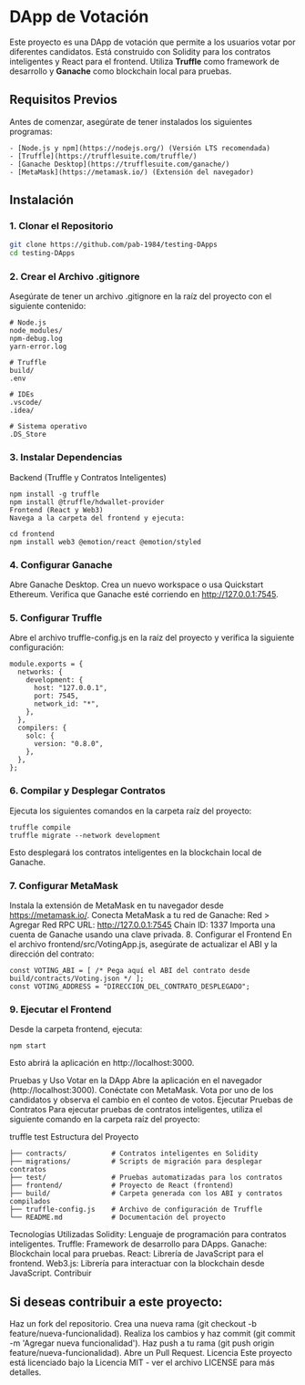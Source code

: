 # DApp de Votación

Este proyecto es una DApp de votación que permite a los usuarios votar por diferentes candidatos. Está construido con Solidity para los contratos inteligentes y React para el frontend. Utiliza **Truffle** como framework de desarrollo y **Ganache** como blockchain local para pruebas.

## **Requisitos Previos**

Antes de comenzar, asegúrate de tener instalados los siguientes programas:
```
- [Node.js y npm](https://nodejs.org/) (Versión LTS recomendada)
- [Truffle](https://trufflesuite.com/truffle/)
- [Ganache Desktop](https://trufflesuite.com/ganache/)
- [MetaMask](https://metamask.io/) (Extensión del navegador)
```
## **Instalación**

### **1. Clonar el Repositorio**

```bash
git clone https://github.com/pab-1984/testing-DApps
cd testing-DApps
```
### 2. Crear el Archivo .gitignore
Asegúrate de tener un archivo .gitignore en la raíz del proyecto con el siguiente contenido:
```
# Node.js
node_modules/
npm-debug.log
yarn-error.log

# Truffle
build/
.env

# IDEs
.vscode/
.idea/

# Sistema operativo
.DS_Store
```

### 3. Instalar Dependencias
Backend (Truffle y Contratos Inteligentes)
```
npm install -g truffle
npm install @truffle/hdwallet-provider
Frontend (React y Web3)
Navega a la carpeta del frontend y ejecuta:
```
```
cd frontend
npm install web3 @emotion/react @emotion/styled
```
### 4. Configurar Ganache
Abre Ganache Desktop.
Crea un nuevo workspace o usa Quickstart Ethereum.
Verifica que Ganache esté corriendo en http://127.0.0.1:7545.
### 5. Configurar Truffle
Abre el archivo truffle-config.js en la raíz del proyecto y verifica la siguiente configuración:

```
module.exports = {
  networks: {
    development: {
      host: "127.0.0.1",
      port: 7545,
      network_id: "*",
    },
  },
  compilers: {
    solc: {
      version: "0.8.0",
    },
  },
};
```
### 6. Compilar y Desplegar Contratos
Ejecuta los siguientes comandos en la carpeta raíz del proyecto:

```
truffle compile
truffle migrate --network development
```
Esto desplegará los contratos inteligentes en la blockchain local de Ganache.

### 7. Configurar MetaMask
Instala la extensión de MetaMask en tu navegador desde https://metamask.io/.
Conecta MetaMask a tu red de Ganache:
Red > Agregar Red
RPC URL: http://127.0.0.1:7545
Chain ID: 1337
Importa una cuenta de Ganache usando una clave privada.
8. Configurar el Frontend
En el archivo frontend/src/VotingApp.js, asegúrate de actualizar el ABI y la dirección del contrato:

```
const VOTING_ABI = [ /* Pega aquí el ABI del contrato desde build/contracts/Voting.json */ ];
const VOTING_ADDRESS = "DIRECCION_DEL_CONTRATO_DESPLEGADO";
```
### 9. Ejecutar el Frontend
Desde la carpeta frontend, ejecuta:

```
npm start
```
Esto abrirá la aplicación en http://localhost:3000.

Pruebas y Uso
Votar en la DApp
Abre la aplicación en el navegador (http://localhost:3000).
Conéctate con MetaMask.
Vota por uno de los candidatos y observa el cambio en el conteo de votos.
Ejecutar Pruebas de Contratos
Para ejecutar pruebas de contratos inteligentes, utiliza el siguiente comando en la carpeta raíz del proyecto:

truffle test
Estructura del Proyecto
```
├── contracts/           # Contratos inteligentes en Solidity
├── migrations/          # Scripts de migración para desplegar contratos
├── test/                # Pruebas automatizadas para los contratos
├── frontend/            # Proyecto de React (frontend)
├── build/               # Carpeta generada con los ABI y contratos compilados
├── truffle-config.js    # Archivo de configuración de Truffle
└── README.md            # Documentación del proyecto
```
Tecnologías Utilizadas
Solidity: Lenguaje de programación para contratos inteligentes.
Truffle: Framework de desarrollo para DApps.
Ganache: Blockchain local para pruebas.
React: Librería de JavaScript para el frontend.
Web3.js: Librería para interactuar con la blockchain desde JavaScript.
Contribuir

## Si deseas contribuir a este proyecto:

Haz un fork del repositorio.
Crea una nueva rama (git checkout -b feature/nueva-funcionalidad).
Realiza los cambios y haz commit (git commit -m 'Agregar nueva funcionalidad').
Haz push a tu rama (git push origin feature/nueva-funcionalidad).
Abre un Pull Request.
Licencia
Este proyecto está licenciado bajo la Licencia MIT - ver el archivo LICENSE para más detalles.

